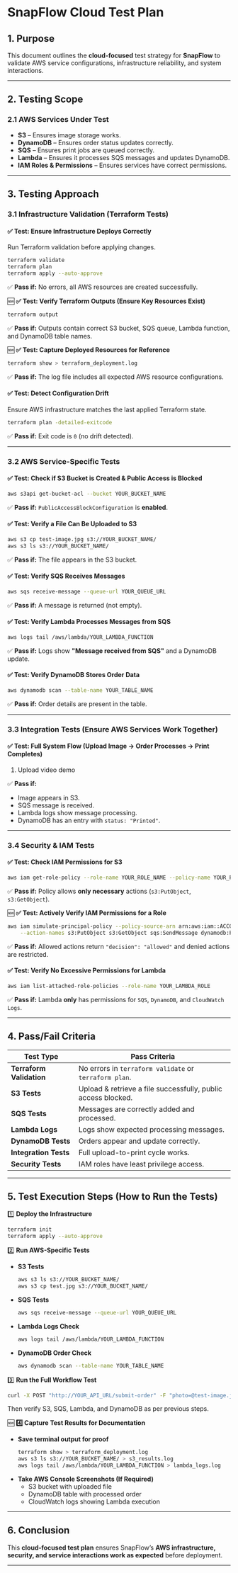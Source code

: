 # **SnapFlow Cloud Test Plan**  

## **1. Purpose**  
This document outlines the **cloud-focused** test strategy for **SnapFlow** to validate AWS service configurations, infrastructure reliability, and system interactions.  

---

## **2. Testing Scope**  
### **2.1 AWS Services Under Test**  
- **S3** – Ensures image storage works.  
- **DynamoDB** – Ensures order status updates correctly.  
- **SQS** – Ensures print jobs are queued correctly.  
- **Lambda** – Ensures it processes SQS messages and updates DynamoDB.  
- **IAM Roles & Permissions** – Ensures services have correct permissions.  

---

## **3. Testing Approach**  
### **3.1 Infrastructure Validation (Terraform Tests)**  
#### **✅ Test: Ensure Infrastructure Deploys Correctly**  
Run Terraform validation before applying changes.  
```sh
terraform validate
terraform plan
terraform apply --auto-approve
```
✅ **Pass if:** No errors, all AWS resources are created successfully.  

🆕 **✅ Test: Verify Terraform Outputs (Ensure Key Resources Exist)**  
```sh
terraform output
```
✅ **Pass if:** Outputs contain correct S3 bucket, SQS queue, Lambda function, and DynamoDB table names.  

🆕 **✅ Test: Capture Deployed Resources for Reference**  
```sh
terraform show > terraform_deployment.log
```
✅ **Pass if:** The log file includes all expected AWS resource configurations.  

#### **✅ Test: Detect Configuration Drift**  
Ensure AWS infrastructure matches the last applied Terraform state.  
```sh
terraform plan -detailed-exitcode
```
✅ **Pass if:** Exit code is `0` (no drift detected).  

---

### **3.2 AWS Service-Specific Tests**  
#### **✅ Test: Check if S3 Bucket is Created & Public Access is Blocked**  
```sh
aws s3api get-bucket-acl --bucket YOUR_BUCKET_NAME
```
✅ **Pass if:** `PublicAccessBlockConfiguration` is **enabled**.  

#### **✅ Test: Verify a File Can Be Uploaded to S3**  
```sh
aws s3 cp test-image.jpg s3://YOUR_BUCKET_NAME/
aws s3 ls s3://YOUR_BUCKET_NAME/
```
✅ **Pass if:** The file appears in the S3 bucket.  

#### **✅ Test: Verify SQS Receives Messages**  
```sh
aws sqs receive-message --queue-url YOUR_QUEUE_URL
```
✅ **Pass if:** A message is returned (not empty).  

#### **✅ Test: Verify Lambda Processes Messages from SQS**  
```sh
aws logs tail /aws/lambda/YOUR_LAMBDA_FUNCTION
```
✅ **Pass if:** Logs show **"Message received from SQS"** and a DynamoDB update.  

#### **✅ Test: Verify DynamoDB Stores Order Data**  
```sh
aws dynamodb scan --table-name YOUR_TABLE_NAME
```
✅ **Pass if:** Order details are present in the table.  

---

### **3.3 Integration Tests (Ensure AWS Services Work Together)**  
#### **✅ Test: Full System Flow (Upload Image → Order Processes → Print Completes)**  
1. Upload video demo

✅ **Pass if:**  
- Image appears in S3.  
- SQS message is received.  
- Lambda logs show message processing.  
- DynamoDB has an entry with `status: "Printed"`.  

---

### **3.4 Security & IAM Tests**  
#### **✅ Test: Check IAM Permissions for S3**  
```sh
aws iam get-role-policy --role-name YOUR_ROLE_NAME --policy-name YOUR_POLICY_NAME
```
✅ **Pass if:** Policy allows **only necessary** actions (`s3:PutObject`, `s3:GetObject`).  

🆕 **✅ Test: Actively Verify IAM Permissions for a Role**  
```sh
aws iam simulate-principal-policy --policy-source-arn arn:aws:iam::ACCOUNT_ID:role/YOUR_ROLE_NAME \
    --action-names s3:PutObject s3:GetObject sqs:SendMessage dynamodb:PutItem
```
✅ **Pass if:** Allowed actions return `"decision": "allowed"` and denied actions are restricted.  

#### **✅ Test: Verify No Excessive Permissions for Lambda**  
```sh
aws iam list-attached-role-policies --role-name YOUR_LAMBDA_ROLE
```
✅ **Pass if:** Lambda **only** has permissions for `SQS`, `DynamoDB`, and `CloudWatch Logs`.  

---

## **4. Pass/Fail Criteria**  
| Test Type               | Pass Criteria |
|-------------------------|--------------|
| **Terraform Validation** | No errors in `terraform validate` or `terraform plan`. |
| **S3 Tests** | Upload & retrieve a file successfully, public access blocked. |
| **SQS Tests** | Messages are correctly added and processed. |
| **Lambda Logs** | Logs show expected processing messages. |
| **DynamoDB Tests** | Orders appear and update correctly. |
| **Integration Tests** | Full upload-to-print cycle works. |
| **Security Tests** | IAM roles have least privilege access. |

---

## **5. Test Execution Steps (How to Run the Tests)**  
1️⃣ **Deploy the Infrastructure**  
```sh
terraform init
terraform apply --auto-approve
```

2️⃣ **Run AWS-Specific Tests**  
- **S3 Tests**  
  ```sh
  aws s3 ls s3://YOUR_BUCKET_NAME/
  aws s3 cp test.jpg s3://YOUR_BUCKET_NAME/
  ```

- **SQS Tests**  
  ```sh
  aws sqs receive-message --queue-url YOUR_QUEUE_URL
  ```

- **Lambda Logs Check**  
  ```sh
  aws logs tail /aws/lambda/YOUR_LAMBDA_FUNCTION
  ```

- **DynamoDB Order Check**  
  ```sh
  aws dynamodb scan --table-name YOUR_TABLE_NAME
  ```

3️⃣ **Run the Full Workflow Test**  
```sh
curl -X POST "http://YOUR_API_URL/submit-order" -F "photo=@test-image.jpg" -F "name=John Doe"
```
Then verify S3, SQS, Lambda, and DynamoDB as per previous steps.  

🆕 **4️⃣ Capture Test Results for Documentation**  
- **Save terminal output for proof**  
  ```sh
  terraform show > terraform_deployment.log
  aws s3 ls s3://YOUR_BUCKET_NAME/ > s3_results.log
  aws logs tail /aws/lambda/YOUR_LAMBDA_FUNCTION > lambda_logs.log
  ```
- **Take AWS Console Screenshots (If Required)**  
  - S3 bucket with uploaded file  
  - DynamoDB table with processed order  
  - CloudWatch logs showing Lambda execution  

---

## **6. Conclusion**  
This **cloud-focused test plan** ensures SnapFlow’s **AWS infrastructure, security, and service interactions work as expected** before deployment.  

---
